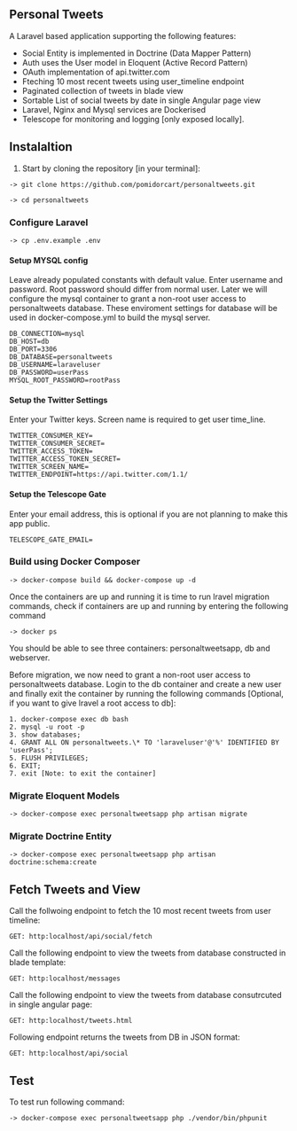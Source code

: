 ## Personal Tweets

A Laravel based application supporting the following features:

-   Social Entity is implemented in Doctrine (Data Mapper Pattern)
-   Auth uses the User model in Eloquent (Active Record Pattern)
-   OAuth implementation of api.twitter.com
-   Fteching 10 most recent tweets using user_timeline endpoint
-   Paginated collection of tweets in blade view
-   Sortable List of social tweets by date in single Angular page view
-   Laravel, Nginx and Mysql services are Dockerised
-   Telescope for monitoring and logging [only exposed locally].

## Instalaltion

1. Start by cloning the repository [in your terminal]:

```
-> git clone https://github.com/pomidorcart/personaltweets.git

-> cd personaltweets
```

### Configure Laravel

```
-> cp .env.example .env
```

#### Setup MYSQL config

Leave already populated constants with default value. Enter username and password. Root password should differ from normal user. Later we will configure the mysql container to grant a non-root user access to personaltweets database. These enviroment settings for database will be used in docker-compose.yml to build the mysql server.

```
DB_CONNECTION=mysql
DB_HOST=db
DB_PORT=3306
DB_DATABASE=personaltweets
DB_USERNAME=laraveluser
DB_PASSWORD=userPass
MYSQL_ROOT_PASSWORD=rootPass
```

#### Setup the Twitter Settings

Enter your Twitter keys. Screen name is required to get user time_line.

```
TWITTER_CONSUMER_KEY=
TWITTER_CONSUMER_SECRET=
TWITTER_ACCESS_TOKEN=
TWITTER_ACCESS_TOKEN_SECRET=
TWITTER_SCREEN_NAME=
TWITTER_ENDPOINT=https://api.twitter.com/1.1/
```

#### Setup the Telescope Gate

Enter your email address, this is optional if you are not planning to make this app public.

```
TELESCOPE_GATE_EMAIL=
```

### Build using Docker Composer

```
-> docker-compose build && docker-compose up -d
```

Once the containers are up and running it is time to run lravel migration commands, check if containers are up and running by entering the following command

`-> docker ps`

You should be able to see three containers: personaltweetsapp, db and webserver.

Before migration, we now need to grant a non-root user access to personaltweets database.
Login to the db container and create a new user and finally exit the container by running the following commands [Optional, if you want to give lravel a root access to db]:

```
1. docker-compose exec db bash
2. mysql -u root -p
3. show databases;
4. GRANT ALL ON personaltweets.\* TO 'laraveluser'@'%' IDENTIFIED BY 'userPass';
5. FLUSH PRIVILEGES;
6. EXIT;
7. exit [Note: to exit the container]
```

### Migrate Eloquent Models

```
-> docker-compose exec personaltweetsapp php artisan migrate
```

### Migrate Doctrine Entity

```
-> docker-compose exec personaltweetsapp php artisan doctrine:schema:create
```

## Fetch Tweets and View

Call the follwoing endpoint to fetch the 10 most recent tweets from user timeline:

```
GET: http:localhost/api/social/fetch
```

Call the following endpoint to view the tweets from database constructed in blade template:

```
GET: http:localhost/messages
```

Call the following endpoint to view the tweets from database consutrcuted in single angular page:

```
GET: http:localhost/tweets.html
```

Following endpoint returns the tweets from DB in JSON format:

```
GET: http:localhost/api/social
```

## Test

To test run following command:

```
-> docker-compose exec personaltweetsapp php ./vendor/bin/phpunit
```
